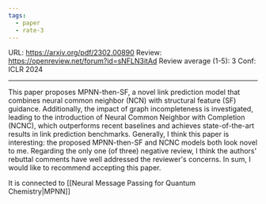 ```yaml
---
tags:
  - paper
  - rate-3
---
```

URL: https://arxiv.org/pdf/2302.00890
Review: https://openreview.net/forum?id=sNFLN3itAd
Review average (1-5): 3
Conf: ICLR 2024

---

This paper proposes MPNN-then-SF, a novel link prediction model that combines neural common neighbor (NCN) with structural feature (SF) guidance. Additionally, the impact of graph incompleteness is investigated, leading to the introduction of Neural Common Neighbor with Completion (NCNC), which outperforms recent baselines and achieves state-of-the-art results in link prediction benchmarks. Generally, I think this paper is interesting: the proposed MPNN-then-SF and NCNC models both look novel to me. Regarding the only one (of three) negative review, I think the authors' rebuttal comments have well addressed the reviewer's concerns. In sum, I would like to recommend accepting this paper.

It is connected to [[Neural Message Passing for Quantum Chemistry|MPNN]]
